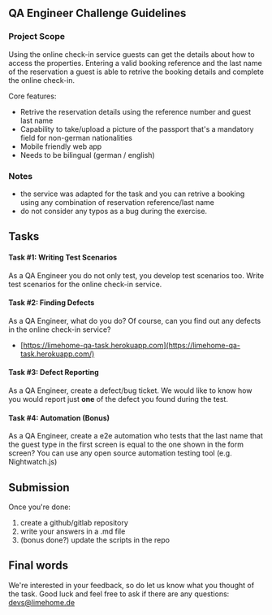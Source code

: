 ## QA Engineer Challenge Guidelines

### Project Scope

Using the online check-in service guests can get the details about how to access the properties. Entering a valid booking reference and the last name of the reservation a guest is able to retrive the booking details and complete the online check-in.

Core features:

* Retrive the reservation details using the reference number and guest last name
* Capability to take/upload a picture of the passport that's a mandatory field for non-german nationalities  
* Mobile friendly web app
* Needs to be bilingual (german / english)

### Notes

* the service was adapted for the task and you can retrive a booking using any combination of reservation reference/last name
* do not consider any typos as a bug during the exercise.

## Tasks

#### Task #1: Writing Test Scenarios

As a QA Engineer you do not only test, you develop test scenarios too. 
Write test scenarios for the online check-in service.

#### Task #2: Finding Defects

As a QA Engineer, what do you do? Of course, can you find out any defects in the online check-in service?

* [https://limehome-qa-task.herokuapp.com](https://limehome-qa-task.herokuapp.com/)

#### Task #3: Defect Reporting

As a QA Engineer, create a defect/bug ticket. We would like to know how you would report just **one** of the defect you found during the test.

#### Task #4: Automation (Bonus)

As a QA Engineer, create a e2e automation who tests that the last name that the guest type in the first screen is equal to the one shown in the form screen?
You can use any open source automation testing tool (e.g. Nightwatch.js)

## Submission

Once you're done:

1. create a github/gitlab repository
2. write your answers in a .md file
3. (bonus done?) update the scripts in the repo 

## Final words

We're interested in your feedback, so do let us know what you thought of the task. Good​ ​luck​ ​and​ ​feel​ ​free​ ​to​ ​ask​ ​if​ ​there​ ​are​ ​any​ ​questions: devs@limehome.de

